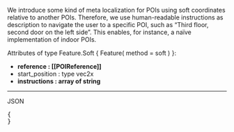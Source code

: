 We introduce some kind of meta localization for POIs using soft coordinates relative to another POIs. Therefore, we use human-readable instructions as description to navigate the user to a specific POI, such as “Third floor, second door on the left side”. This enables, for instance, a naïve implementation of indoor POIs.

Attributes of type Feature.Soft { Feature( method = soft ) }:
* **reference : [[POIReference]]**
* start_position : type vec2x
* **instructions : array of string**

***

JSON
<pre>
{
}
</pre>